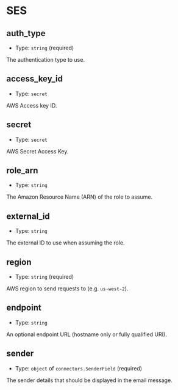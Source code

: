 
SES
====



auth_type
---------

- Type: `string` (required)

The authentication type to use.



access_key_id
-------------

- Type: `secret` 

AWS Access key ID.



secret
------

- Type: `secret` 

AWS Secret Access Key.



role_arn
--------

- Type: `string` 

The Amazon Resource Name (ARN) of the role to assume.



external_id
-----------

- Type: `string` 

The external ID to use when assuming the role.



region
------

- Type: `string` (required)

AWS region to send requests to (e.g. `us-west-2`).



endpoint
--------

- Type: `string` 

An optional endpoint URL (hostname only or fully qualified URI).



sender
------

- Type: `object` of `connectors.SenderField` (required)

The sender details that should be displayed in the email message.
